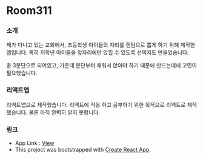 # Room311

### 소개

제가 다니고 있는 교회에서, 초등학생 아이들의 자리를 랜덤으로 뽑게 하기 위해 제작한 앱입니다. 특히 저학년 아이들을 앞자리에만 앉힐 수 있도록 선택지도 만들었습니다.

총 3분단으로 되어있고, 가운데 분단부터 채워서 앉아야 하기 때문에 만드는데에 고민이 필요했습니다.

### 리액트앱

리액트앱으로 제작했습니다. 리액트에 적응 하고 공부하기 위한 목적으로 리액트로 제작했습니다. 물론 아직 완벽히 알지 못합니다.

### 링크
+ App Link : [View](https://johnyworld.github.io/room311/)
+ This project was bootstrapped with [Create React App](https://github.com/facebook/create-react-app).